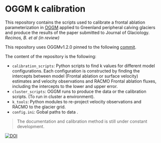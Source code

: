# OGGM k calibration

This repository contains the scripts used to calibrate a frontal ablation parameterization in [OGGM](https://docs.oggm.org/en/latest/) applied to Greenland peripheral calving glaciers and produce the results of the paper submitted to Journal of Glaciology. *Recinos, B. et al (in review)*

This repository uses OGGMv1.2.0 pinned to the following [commit](https://github.com/OGGM/oggm/commit/d13b4438c6f0be2266cafb1ba21aa526eef93c14).

The content of the repository is the following:

- `calibration_scripts`: Python scripts to find k values for different model configurations. Each configuration is constructed by finding the intercepts between model (Frontal ablation or surface velocity) estimates and velocity observations and RACMO Frontal ablation fluxes, including the intercepts to the lower and upper error. 
- `cluster_scripts`: OGGM runs to produce the data or the calibration scripts. (To run in cluster a environment).
- `k_tools`: Python modules to re-project velocity observations and RACMO to the glacier grid.
- `config.ini`: Gobal paths to data . 

> The documentation and calibration method is still under constant development. 

[![DOI](https://zenodo.org/badge/249556625.svg)](https://zenodo.org/badge/latestdoi/249556625)



